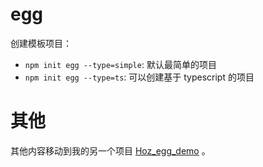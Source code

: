 
# egg

创建模板项目：

- `npm init egg --type=simple`: 默认最简单的项目
- `npm init egg --type=ts`: 可以创建基于 typescript 的项目

# 其他

其他内容移动到我的另一个项目 [Hoz_egg_demo](https://github.com/hozeeee/Hoz_egg_demo) 。
